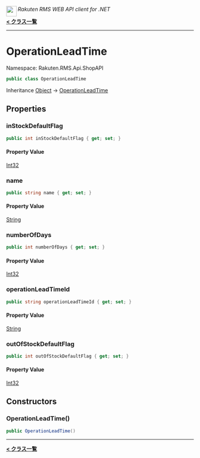 <img align="left" style="height: 2em;" src="https://webservice.rakuten.co.jp/favicon.ico"><em>Rakuten RMS WEB API client for .NET</em>

[**< クラス一覧**](./)
- - -

# OperationLeadTime

Namespace: Rakuten.RMS.Api.ShopAPI

```csharp
public class OperationLeadTime
```

Inheritance [Object](https://docs.microsoft.com/en-us/dotnet/api/system.object) → [OperationLeadTime](./rakuten.rms.api.shopapi.operationleadtime)

## Properties

### <a id="properties-instockdefaultflag"/>**inStockDefaultFlag**

```csharp
public int inStockDefaultFlag { get; set; }
```

#### Property Value

[Int32](https://docs.microsoft.com/en-us/dotnet/api/system.int32)<br>

### <a id="properties-name"/>**name**

```csharp
public string name { get; set; }
```

#### Property Value

[String](https://docs.microsoft.com/en-us/dotnet/api/system.string)<br>

### <a id="properties-numberofdays"/>**numberOfDays**

```csharp
public int numberOfDays { get; set; }
```

#### Property Value

[Int32](https://docs.microsoft.com/en-us/dotnet/api/system.int32)<br>

### <a id="properties-operationleadtimeid"/>**operationLeadTimeId**

```csharp
public string operationLeadTimeId { get; set; }
```

#### Property Value

[String](https://docs.microsoft.com/en-us/dotnet/api/system.string)<br>

### <a id="properties-outofstockdefaultflag"/>**outOfStockDefaultFlag**

```csharp
public int outOfStockDefaultFlag { get; set; }
```

#### Property Value

[Int32](https://docs.microsoft.com/en-us/dotnet/api/system.int32)<br>

## Constructors

### <a id="constructors-.ctor"/>**OperationLeadTime()**

```csharp
public OperationLeadTime()
```


- - -
[**< クラス一覧**](./)
